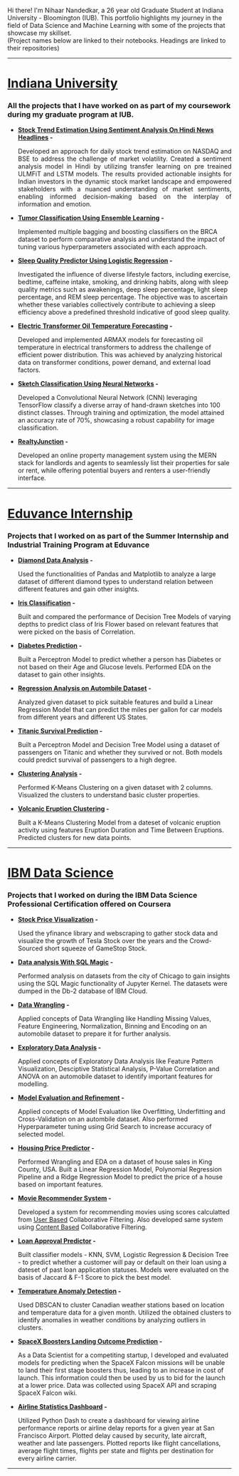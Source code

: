 Hi there! I'm Nihaar Nandedkar, a 26 year old Graduate Student at Indiana University - Bloomington (IUB). This portfolio highlights my journey in the field of Data Science and Machine Learning with some of the projects that showcase my skillset.<br>
(Project names below are linked to their notebooks. Headings are linked to their repositories)

---
# [<ins>Indiana University</ins>](https://github.com/nihaarn97/IUB_Projects)
### All the projects that I have worked on as part of my coursework during my graduate program at IUB.
* **[<ins>Stock Trend Estimation Using Sentiment Analysis On Hindi News Headlines</ins>](https://github.com/nihaarn97/LING-L545/tree/master/05_Project) -**
  
  <div style="text-align: justify">Developed an approach for daily stock trend estimation on NASDAQ and BSE to address the challenge of market volatility. Created a sentiment analysis model in Hindi by utilizing transfer learning on pre treained ULMFiT and LSTM models. The results provided actionable insights for Indian investors in the dynamic stock market landscape and empowered stakeholders with a nuanced understanding of market sentiments, enabling informed decision-making based on the interplay of information and emotion.</div>
* **[<ins>Tumor Classification Using Ensemble Learning</ins>](https://github.com/nihaarn97/IUB_Projects/tree/main/Tumor%20Classification%20Ensemble) -**
  
  Implemented multiple bagging and boosting classifiers on the BRCA dataset to perform comparative analysis and understand the impact of tuning various hyperparameters associated with each approach.
* **[<ins>Sleep Quality Predictor Using Logistic Regression</ins>](https://github.com/nihaarn97/IUB_Projects/tree/main/Sleep%20Quality%20Predictor) -**
  
  Investigated the influence of diverse lifestyle factors, including exercise, bedtime, caffeine intake, smoking, and drinking habits, along with sleep quality metrics such as awakenings, deep sleep percentage, light sleep percentage, and REM sleep percentage. The objective was to ascertain whether these variables collectively contribute to achieving a sleep efficiency above a predefined threshold indicative of good sleep quality.
* **[<ins>Electric Transformer Oil Temperature Forecasting</ins>](https://github.com/nihaarn97/IUB_Projects/tree/main/Electric%20Transformer%20Forecasting) -**
  
  Developed and implemented ARMAX models for forecasting oil temperature in electrical transformers to address the challenge of efficient power distribution. This was achieved by analyzing historical data on transformer conditions, power demand, and external load factors. 
* **[<ins>Sketch Classification Using Neural Networks</ins>](https://github.com/nihaarn97/IUB_Projects/tree/main/Sketch%20Classification%20NN) -**
  
  Developed a Convolutional Neural Network (CNN) leveraging TensorFlow classify a diverse array of hand-drawn sketches into 100 distinct classes. Through training and optimization, the model attained an accuracy rate of 70%, showcasing a robust capability for image classification.
* **[<ins>RealtyJunction</ins>](https://github.com/anujmahajan98/Realty-Junction---Real-Estate-Contractor/tree/abhishek) -**
  
  Developed an online property management system using the MERN stack for landlords and agents to seamlessly list their properties for sale or rent, while offering potential buyers and renters a user-friendly interface.

---
# [<ins>Eduvance Internship</ins>](https://github.com/nihaarn97/Eduvance_Notebooks)
### Projects that I worked on as part of the Summer Internship and Industrial Training Program at Eduvance
* **[<ins>Diamond Data Analysis</ins>](https://github.com/nihaarn97/Eduvance_Notebooks/blob/main/Diamond_Data_Analysis.ipynb) -**

   Used the functionalities of Pandas and Matplotlib to analyze a large dataset of different diamond types to understand relation between different features and gain other insights.  
* **[<ins>Iris Classification</ins>](https://github.com/nihaarn97/Eduvance_Notebooks/blob/main/Iris_Classification_Tree.ipynb) -**

   Built and compared the performance of Decision Tree Models of varying depths to predict class of Iris Flower based on relevant features that were picked on the basis of Correlation.  
* **[<ins>Diabetes Prediction</ins>](https://github.com/nihaarn97/Eduvance_Notebooks/blob/main/Perceptron_Diabetes_Predict.ipynb) -**

   Built a Perceptron Model to predict whether a person has Diabetes or not based on their Age and Glucose levels. Performed EDA on the dataset to gain other insights.
* **[<ins>Regression Analysis on Autombile Dataset</ins>](https://github.com/nihaarn97/Eduvance_Notebooks/blob/main/Regression_Automobile_MPG.ipynb) -**

   Analyzed given dataset to pick suitable features and build a Linear Regression Model that can predict the miles per gallon for car models from different years and different US States.    
* **[<ins>Titanic Survival Prediction</ins>](https://github.com/nihaarn97/Eduvance_Notebooks/blob/main/Titanic_Survival_Modelling.ipynb) -**

   Built a Perceptron Model and Decision Tree Model using a dataset of passengers on Titanic and whether they survived or not. Both models could predict survival of passengers to a high degree.   
* **[<ins>Clustering Analysis</ins>](https://github.com/nihaarn97/Eduvance_Notebooks/blob/main/Clustering_Analysis_KMeans.ipynb) -**

   Performed K-Means Clustering on a given dataset with 2 columns. Visualized the clusters to understand basic cluster properties.
* **[<ins>Volcanic Eruption Clustering</ins>](https://github.com/nihaarn97/Eduvance_Notebooks/blob/main/Volcanic_Eruption_Cluster.ipynb) -**

   Built a K-Means Clustering Model from a dateset of volcanic eruption activity using features Eruption Duration and Time Between Eruptions. Predicted clusters for new data points.       

---
# [<ins>IBM Data Science</ins>](https://github.com/nihaarn97/IBM_Data_Science)
### Projects that I worked on during the IBM Data Science Professional Certification offered on Coursera
* **[<ins>Stock Price Visualization</ins>](https://github.com/nihaarn97/IBM_Data_Science/blob/main/Course%206%20-%20Webscraping%20%26%20SQL%20Magic/Stocks_Viz_API_Scraping.ipynb) -**

   Used the yfinance library and webscraping to gather stock data and visualize the growth of Tesla Stock over the years and the Crowd-Sourced short squeeze of GameStop Stock.  
* **[<ins>Data analysis With SQL Magic</ins>](https://github.com/nihaarn97/IBM_Data_Science/blob/main/Course%206%20-%20Webscraping%20%26%20SQL%20Magic/SQL_Magic_Analysis.ipynb) -**

   Performed analysis on datasets from the city of Chicago to gain insights using the SQL Magic functionality of Jupyter Kernel. The datasets were dumped in the Db-2 database of IBM Cloud.  
* **[<ins>Data Wrangling</ins>](https://github.com/nihaarn97/IBM_Data_Science/blob/main/Course%207%20-%20Data%20Analysis/Automobile_Data_Wrangling.ipynb) -**

   Applied concepts of Data Wrangling like Handling Missing Values, Feature Engineering, Normalization, Binning and Encoding on an automobile dataset to prepare it for further analysis.    
* **[<ins>Exploratory Data Analysis</ins>](https://github.com/nihaarn97/IBM_Data_Science/blob/main/Course%207%20-%20Data%20Analysis/Automobile_EDA.ipynb) -**

   Applied concepts of Exploratory Data Analysis like Feature Pattern Visualization, Desciptive Statistical Analysis, P-Value Correlation and ANOVA on an automobile dataset to identify important features for modelling.   
* **[<ins>Model Evaluation and Refinement</ins>](https://github.com/nihaarn97/IBM_Data_Science/blob/main/Course%207%20-%20Data%20Analysis/Automobile_Model_Eval.ipynb) -**

   Applied concepts of Model Evaluation like Overfitting, Underfitting and Cross-Validation on an autombile dataset. Also performed Hyperparameter tuning using Grid Search to increase accuracy of selected model.   
 * **[<ins>Housing Price Predictor</ins>](https://github.com/nihaarn97/IBM_Data_Science/blob/main/Course%207%20-%20Data%20Analysis/Housing_Wrangling_EDA_Eval.ipynb) -**

   Performed Wrangling and EDA on a dataset of house sales in King County, USA. Built a Linear Regression Model, Polynomial Regression Pipeline and a Ridge Regression Model to predict the price of a house based on important features.   
 * **[<ins>Movie Recommender System</ins>](https://github.com/nihaarn97/IBM_Data_Science/blob/main/Course%209%20-%20Machine%20Learning/Movies_UserCF_RecSys.ipynb) -**

   Developed a system for recommending movies using scores calculatted from [<ins>User Based</ins>](https://github.com/nihaarn97/IBM_Data_Science/blob/main/Course%209%20-%20Machine%20Learning/Movies_UserCF_RecSys.ipynb) Collaborative Filtering. Also developed same system using [<ins>Content Based</ins>](https://github.com/nihaarn97/IBM_Data_Science/blob/main/Course%209%20-%20Machine%20Learning/Movies_ContentCF_RecSys.ipynb) Collaborative Filtering.
* **[<ins>Loan Approval Predictor</ins>](https://github.com/nihaarn97/IBM_Data_Science/blob/main/Course%209%20-%20Machine%20Learning/Loan_Status_Supervised.ipynb) -**

   Built classifier models - KNN, SVM, Logistic Regression & Decision Tree - to predict whether a customer will pay or default on their loan using a dateset of past loan application statuses. Models were evaluated on the basis of Jaccard & F-1 Score to pick the best model.
* **[<ins>Temperature Anomaly Detection</ins>](https://github.com/nihaarn97/IBM_Data_Science/blob/main/Course%209%20-%20Machine%20Learning/Weather_Station_Cluster.ipynb) -**

   Used DBSCAN to cluster Canadian weather stations based on location and temperature data for a given month. Utilized the obtained clusters to identify anomalies in weather conditions by analyzing outliers in clusters.
* **[<ins>SpaceX Boosters Landing Outcome Prediction</ins>](https://github.com/nihaarn97/IBM_Data_Science/blob/main/Capstone/SpaceX_Machine_Learning.ipynb) -**

   As a Data Scientist for a competiting startup, I developed and evaluated models for predicting when the SpaceX Falcon missions will be unable to land their first stage boosters thus, leading to an increase in cost of launch. This information could then be used by us to bid for the launch at a lower price. Data was collected using SpaceX API and scraping SpaceX Falcon wiki.
* **[<ins>Airline Statistics Dashboard</ins>](https://github.com/nihaarn97/IBM_Data_Science/blob/main/Course%208%20-%20Data%20Visualization/Dashboard_Airline_Stats.ipynb) -**
  
   Utilized Python Dash to create a dashboard for viewing airline performance reports or airline delay reports for a given year at San Francisco Airport. Plotted delay caused by security, late aircraft, weather and late passengers. Plotted reports like flight cancellations, average flight times, flights per state and flights per destination for every airline carrier. 

---
 
